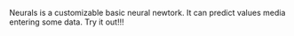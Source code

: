 Neurals is a customizable basic neural newtork.
It can predict values media entering some data.
Try it out!!!

